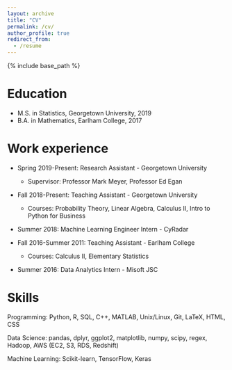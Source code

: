 ```yaml
---
layout: archive
title: "CV"
permalink: /cv/
author_profile: true
redirect_from:
  - /resume
---
```


{% include base_path %}

Education
======
* M.S. in Statistics, Georgetown University, 2019 
* B.A. in Mathematics, Earlham College, 2017



Work experience
======
* Spring 2019-Present: Research Assistant - Georgetown University
  * Supervisor: Professor Mark Meyer, Professor Ed Egan

* Fall 2018-Present: Teaching Assistant - Georgetown University
  * Courses: Probability Theory, Linear Algebra, Calculus II, Intro to Python for Business

* Summer 2018: Machine Learning Engineer Intern - CyRadar

* Fall 2016-Summer 2011: Teaching Assistant - Earlham College
  * Courses: Calculus II, Elementary Statistics

* Summer 2016: Data Analytics Intern - Misoft JSC

  
Skills
======
Programming: Python, R, SQL, C++, MATLAB, Unix/Linux, Git, LaTeX, HTML, CSS

Data Science:  pandas, dplyr, ggplot2, matplotlib, numpy, scipy, regex, Hadoop, AWS (EC2, S3, RDS, Redshift)

Machine Learning: Scikit-learn, TensorFlow, Keras

